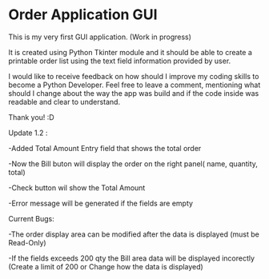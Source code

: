 # Order Application GUI

This is my very first GUI application. (Work in progress)


It is created using Python Tkinter module and it should be able to create a printable order list using the 
text field information provided by user.


I would like to receive feedback on how should I improve my coding skills to become a Python Developer.
Feel free to leave a comment, mentioning what should I change about the way the app was build and if the code inside was
readable and clear to understand.

Thank you! :D


Update 1.2 : 

-Added Total Amount Entry field that shows the total order 

-Now the Bill buton will display the order on the right panel(  name, quantity, total)

-Check button wil show the Total Amount

-Error message will be generated if the fields are empty

Current Bugs:

-The order display area can be modified after the data is displayed (must be Read-Only)

-If the fields exceeds 200 qty the Bill area data will be displayed incorectly (Create a limit of 200 or Change how the data  is displayed)
